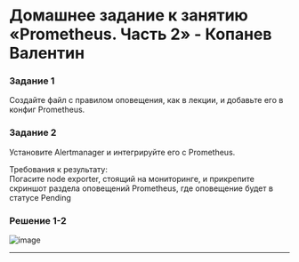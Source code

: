 # Домашнее задание к занятию «Prometheus. Часть 2» - Копанев Валентин

### Задание 1
Создайте файл с правилом оповещения, как в лекции, и добавьте его в конфиг Prometheus.

### Задание 2
Установите Alertmanager и интегрируйте его с Prometheus.

Требования к результату:  
 Погасите node exporter, стоящий на мониторинге, и прикрепите скриншот раздела оповещений Prometheus, где оповещение будет в статусе Pending

 ### Решение 1-2

![image](https://github.com/ValKop/homeworks/assets/60344304/ff6302ed-e565-441d-a81e-cba58b02b1e6)

---
